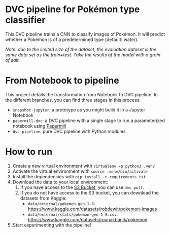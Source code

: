 # DVC pipeline for Pokémon type classifier 

This DVC pipeline trains a CNN to classify images of Pokémon. It will predict
whether a Pokémon is of a predetermined type (default: water).

_Note: due to the limited size of the dataset, the evaluation dataset is the
same data set as the train+test. Take the results of the model with a grain of
salt._

# From Notebook to pipeline

This project details the transformation from Notebook to DVC pipeline. In the
different branches, you can find three stages in this process:

- `snapshot-jupyter`: a prototype as you might build it in a Jupyter Notebook
- `papermill-dvc`: a DVC pipeline with a single stage to run a parameterized
  notebook using [Papermill](https://papermill.readthedocs.io/)
- `dvc-pipeline`: pure DVC pipeline with Python modules
# How to run
1. Create a new virtual environment with `virtualenv -p python3 .venv`
2. Activate the virtual environment with `source .venv/bin/activate`
3. Install the dependencies with `pip install -r requirements.txt`
4. Download the data to your local environment:
    1. If you have access to the [S3
       Bucket](https://s3.console.aws.amazon.com/s3/buckets/rob-pokemon-classifier?region=us-east-1&tab=objects),
       you can use `dvc pull`.
    2. If you do not have access to the S3 bucket, you can download the datasets
       from Kaggle:
        - `data/external/pokemon-gen-1-8`:
          https://www.kaggle.com/datasets/robdewit/pokemon-images
        - `data/external/stats/pokemon-gen-1-8.csv`:
          https://www.kaggle.com/datasets/rounakbanik/pokemon
5. Start experimenting with the pipeline!